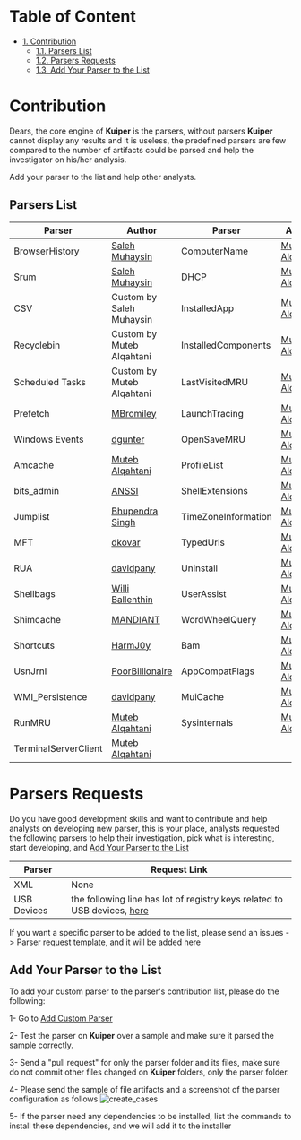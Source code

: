 
# Table of Content

- [1. Contribution](#Contribution)
  - [1.1. Parsers List](#Parsers-List)
  - [1.2. Parsers Requests](#Parsers-Requests)
  - [1.3. Add Your Parser to the List](#Add-Your-Parser-to-the-List)


# Contribution

Dears, the core engine of **Kuiper** is the parsers, without parsers **Kuiper** cannot display any results and it is useless, the predefined parsers are few compared to the number of artifacts could be parsed and help the investigator on his/her analysis.

Add your parser to the list and help other analysts.



## Parsers List

Parser 		         | Author																	| Parser		| Author
-----------------   | ------------------------------------------------------------------------- | ------------ | ---
BrowserHistory      | [Saleh Muhaysin](https://github.com/salehmuhaysin/BrowserHistory_ELK)		| ComputerName        | [Muteb Alqahtani](https://github.com/muteb/RegSkewer)
Srum                | [Saleh Muhaysin](https://github.com/salehmuhaysin/SRUM_parser)			|DHCP                | [Muteb Alqahtani](https://github.com/muteb/RegSkewer)
CSV                 | Custom by Saleh Muhaysin													|InstalledApp        | [Muteb Alqahtani](https://github.com/muteb/RegSkewer)
Recyclebin          | Custom by Muteb Alqahtani													|InstalledComponents | [Muteb Alqahtani](https://github.com/muteb/RegSkewer)
Scheduled Tasks     | Custom by Muteb Alqahtani													|LastVisitedMRU      | [Muteb Alqahtani](https://github.com/muteb/RegSkewer)
Prefetch            | [MBromiley](https://github.com/bromiley/tools/tree/master/win10_prefetch)	|LaunchTracing       | [Muteb Alqahtani](https://github.com/muteb/RegSkewer)
Windows Events      | [dgunter](https://github.com/dgunter/evtxtoelk)							|OpenSaveMRU         | [Muteb Alqahtani](https://github.com/muteb/RegSkewer)
Amcache	            | [Muteb Alqahtani](https://github.com/muteb/RegSkewer)						|ProfileList         | [Muteb Alqahtani](https://github.com/muteb/RegSkewer)
bits_admin          | [ANSSI](https://github.com/ANSSI-FR/bits_parser)							|ShellExtensions     | [Muteb Alqahtani](https://github.com/muteb/RegSkewer)
Jumplist            | [Bhupendra Singh](https://github.com/Bhupipal/JumpListParser)				|TimeZoneInformation | [Muteb Alqahtani](https://github.com/muteb/RegSkewer)
MFT                 | [dkovar](https://github.com/dkovar/analyzeMFT)							|TypedUrls           | [Muteb Alqahtani](https://github.com/muteb/RegSkewer)
RUA                 | [davidpany](https://github.com/davidpany/WMI_Forensics)					|Uninstall           | [Muteb Alqahtani](https://github.com/muteb/RegSkewer)
Shellbags           | [Willi Ballenthin](https://github.com/williballenthin/shellbags)			|UserAssist          | [Muteb Alqahtani](https://github.com/muteb/RegSkewer)
Shimcache           | [MANDIANT](https://github.com/mandiant/ShimCacheParser)					|WordWheelQuery      | [Muteb Alqahtani](https://github.com/muteb/RegSkewer)
Shortcuts           | [HarmJ0y](https://github.com/HarmJ0y/pylnker)								|Bam                 | [Muteb Alqahtani](https://github.com/muteb/RegSkewer)
UsnJrnl             | [PoorBillionaire](https://github.com/PoorBillionaire/USN-Journal-Parser)	|AppCompatFlags      | [Muteb Alqahtani](https://github.com/muteb/RegSkewer)
WMI_Persistence     | [davidpany](https://github.com/davidpany/WMI_Forensics) | MuiCache            | [Muteb Alqahtani](https://github.com/muteb/RegSkewer)
RunMRU              | [Muteb Alqahtani](https://github.com/muteb/RegSkewer) | Sysinternals        | [Muteb Alqahtani](https://github.com/muteb/RegSkewer)
TerminalServerClient| [Muteb Alqahtani](https://github.com/muteb/RegSkewer)



# Parsers Requests

Do you have good development skills and want to contribute and help analysts on developing new parser, this is your place, analysts requested the following parsers to help their investigation, pick what is interesting, start developing, and [Add Your Parser to the List](#Add-Your-Parser-to-the-List)

Parser  | Request Link
------- | ------
XML		| None
USB Devices | the following line has lot of registry keys related to USB devices, [here](http://erikmusick.com/removable-media-in-the-registry/)


If you want a specific parser to be added to the list, please send an issues -> Parser request template, and it will be added here



## Add Your Parser to the List

To add your custom parser to the parser's contribution list, please do the following:

1- Go to [Add Custom Parser](https://github.com/DFIRKuiper/Kuiper/wiki/Add-Custom-Parser)

2- Test the parser on **Kuiper** over a sample and make sure it parsed the sample correctly.

3- Send a "pull request" for only the parser folder and its files, make sure do not commit other files changed on **Kuiper** folders, only the parser folder.

4- Please send the sample of file artifacts and a screenshot of the parser configuration as follows
![create_cases](https://github.com/DFIRKuiper/Kuiper/blob/master/img/parser_details.png?raw=true)

5- If the parser need any dependencies to be installed, list the commands to install these dependencies, and we will add it to the installer
